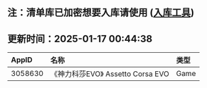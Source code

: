 ## 注：清单库已加密想要入库请使用 ([入库工具](https://github.com/BlankTMing/ManifestAutoUpdate/releases))

## 更新时间：2025-01-17 00:44:38
| AppID | 名称 | 类型  |
| :-------------------- | :----------------------------- | :----------- |
| 3058630 | 《神力科莎EVO》  Assetto Corsa EVO| Game |
